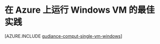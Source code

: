 <properties
 pageTitle="Windows VM 的最佳实践 | Azure"
 description="提供有关在 Azure 中运行 Windows 虚拟机的最佳实践的信息。"
 services="virtual-machines-windows"
 documentationCenter=""
 authors="mikewasson"
 manager=""
 editor=""
 tags="azure-resource-manager"/>

<tags
ms.service="virtual-machines-windows"
 ms.devlang="na"
 ms.topic="article"
 ms.tgt_pltfrm="vm-windows"
 ms.workload="infrastructure-services"
 ms.date="06/29/2016"
 wacn.date="08/08/2016"
 ms.author="mikewasson"/>
 


# 在 Azure 上运行 Windows VM 的最佳实践

[AZURE.INCLUDE [gudiance-comput-single-vm-windows](../../includes/guidance-compute-single-vm-windows.md)]

<!---HONumber=Mooncake_0801_2016-->